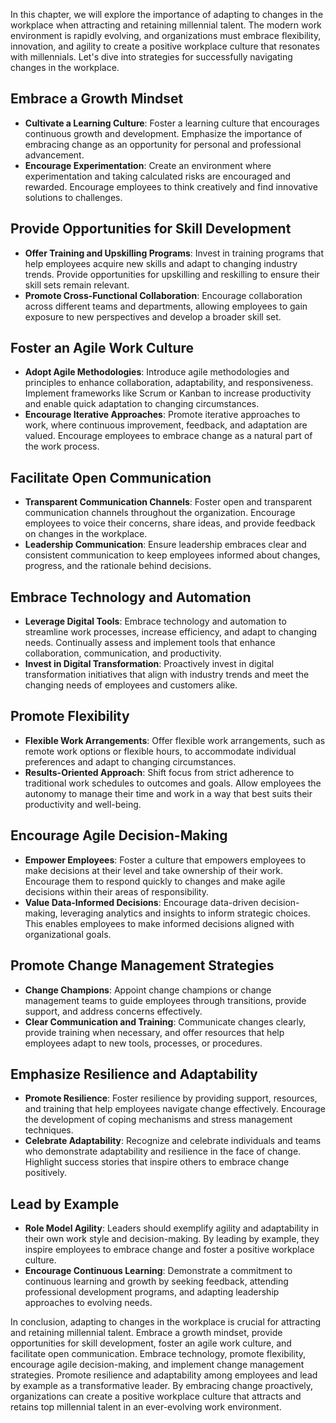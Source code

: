 
In this chapter, we will explore the importance of adapting to changes in the workplace when attracting and retaining millennial talent. The modern work environment is rapidly evolving, and organizations must embrace flexibility, innovation, and agility to create a positive workplace culture that resonates with millennials. Let's dive into strategies for successfully navigating changes in the workplace.

Embrace a Growth Mindset
------------------------

* **Cultivate a Learning Culture**: Foster a learning culture that encourages continuous growth and development. Emphasize the importance of embracing change as an opportunity for personal and professional advancement.
* **Encourage Experimentation**: Create an environment where experimentation and taking calculated risks are encouraged and rewarded. Encourage employees to think creatively and find innovative solutions to challenges.

Provide Opportunities for Skill Development
-------------------------------------------

* **Offer Training and Upskilling Programs**: Invest in training programs that help employees acquire new skills and adapt to changing industry trends. Provide opportunities for upskilling and reskilling to ensure their skill sets remain relevant.
* **Promote Cross-Functional Collaboration**: Encourage collaboration across different teams and departments, allowing employees to gain exposure to new perspectives and develop a broader skill set.

Foster an Agile Work Culture
----------------------------

* **Adopt Agile Methodologies**: Introduce agile methodologies and principles to enhance collaboration, adaptability, and responsiveness. Implement frameworks like Scrum or Kanban to increase productivity and enable quick adaptation to changing circumstances.
* **Encourage Iterative Approaches**: Promote iterative approaches to work, where continuous improvement, feedback, and adaptation are valued. Encourage employees to embrace change as a natural part of the work process.

Facilitate Open Communication
-----------------------------

* **Transparent Communication Channels**: Foster open and transparent communication channels throughout the organization. Encourage employees to voice their concerns, share ideas, and provide feedback on changes in the workplace.
* **Leadership Communication**: Ensure leadership embraces clear and consistent communication to keep employees informed about changes, progress, and the rationale behind decisions.

Embrace Technology and Automation
---------------------------------

* **Leverage Digital Tools**: Embrace technology and automation to streamline work processes, increase efficiency, and adapt to changing needs. Continually assess and implement tools that enhance collaboration, communication, and productivity.
* **Invest in Digital Transformation**: Proactively invest in digital transformation initiatives that align with industry trends and meet the changing needs of employees and customers alike.

Promote Flexibility
-------------------

* **Flexible Work Arrangements**: Offer flexible work arrangements, such as remote work options or flexible hours, to accommodate individual preferences and adapt to changing circumstances.
* **Results-Oriented Approach**: Shift focus from strict adherence to traditional work schedules to outcomes and goals. Allow employees the autonomy to manage their time and work in a way that best suits their productivity and well-being.

Encourage Agile Decision-Making
-------------------------------

* **Empower Employees**: Foster a culture that empowers employees to make decisions at their level and take ownership of their work. Encourage them to respond quickly to changes and make agile decisions within their areas of responsibility.
* **Value Data-Informed Decisions**: Encourage data-driven decision-making, leveraging analytics and insights to inform strategic choices. This enables employees to make informed decisions aligned with organizational goals.

Promote Change Management Strategies
------------------------------------

* **Change Champions**: Appoint change champions or change management teams to guide employees through transitions, provide support, and address concerns effectively.
* **Clear Communication and Training**: Communicate changes clearly, provide training when necessary, and offer resources that help employees adapt to new tools, processes, or procedures.

Emphasize Resilience and Adaptability
-------------------------------------

* **Promote Resilience**: Foster resilience by providing support, resources, and training that help employees navigate change effectively. Encourage the development of coping mechanisms and stress management techniques.
* **Celebrate Adaptability**: Recognize and celebrate individuals and teams who demonstrate adaptability and resilience in the face of change. Highlight success stories that inspire others to embrace change positively.

Lead by Example
---------------

* **Role Model Agility**: Leaders should exemplify agility and adaptability in their own work style and decision-making. By leading by example, they inspire employees to embrace change and foster a positive workplace culture.
* **Encourage Continuous Learning**: Demonstrate a commitment to continuous learning and growth by seeking feedback, attending professional development programs, and adapting leadership approaches to evolving needs.

In conclusion, adapting to changes in the workplace is crucial for attracting and retaining millennial talent. Embrace a growth mindset, provide opportunities for skill development, foster an agile work culture, and facilitate open communication. Embrace technology, promote flexibility, encourage agile decision-making, and implement change management strategies. Promote resilience and adaptability among employees and lead by example as a transformative leader. By embracing change proactively, organizations can create a positive workplace culture that attracts and retains top millennial talent in an ever-evolving work environment.

